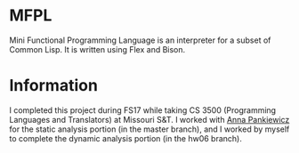 # MFPL

Mini Functional Programming Language is an interpreter for a subset of Common Lisp. It is written using Flex and Bison.

# Information

I completed this project during FS17 while taking CS 3500 (Programming Languages and Translators) at Missouri S&T. I worked with [Anna Pankiewicz](https://github.com/annapankiewicz) for the static analysis portion (in the master branch), and I worked by myself to complete the dynamic analysis portion (in the hw06 branch).
